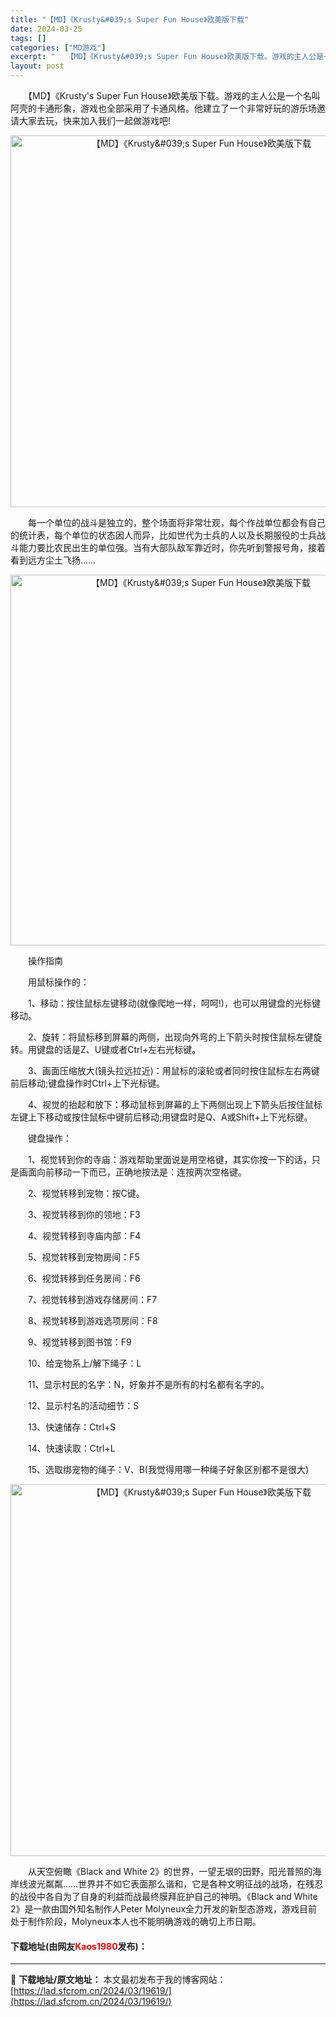 ```yaml
---
title: "【MD】《Krusty&#039;s Super Fun House》欧美版下载"
date: 2024-03-25
tags: []
categories: ["MD游戏"]
excerpt: "　　【MD】《Krusty&#039;s Super Fun House》欧美版下载。游戏的主人公是一个名叫阿壳的卡通形象，游戏也全部采用了卡通风格。他建立了一个非常好玩的游乐场邀请大家去玩，快来加入我们一起做游戏吧! 　　每一个单位的战斗是独立的，整个场面将非常壮观，每个作战单位都会有自己的统计表，&hellip;"
layout: post
---
```


 <p>　　【MD】《Krusty&#39;s Super Fun House》欧美版下载。游戏的主人公是一个名叫阿壳的卡通形象，游戏也全部采用了卡通风格。他建立了一个非常好玩的游乐场邀请大家去玩，快来加入我们一起做游戏吧!</p> <p align="center"><img align="" border="0" src="https://lad.sfcrom.cn/wp-content/uploads/2024/03/20240325_66010c87283d5.png" width="595" alt="【MD】《Krusty&amp;#039;s Super Fun House》欧美版下载" /></p> <p>　　每一个单位的战斗是独立的，整个场面将非常壮观，每个作战单位都会有自己的统计表，每个单位的状态因人而异，比如世代为士兵的人以及长期服役的士兵战斗能力要比农民出生的单位强。当有大部队敌军靠近时，你先听到警报号角，接着看到远方尘土飞扬&hellip;&hellip;</p> <p align="center"><img align="" border="0" src="https://lad.sfcrom.cn/wp-content/uploads/2024/03/20240325_66010c8866cee.png" width="593" alt="【MD】《Krusty&amp;#039;s Super Fun House》欧美版下载" /></p> <p>　　操作指南</p> <p>　　用鼠标操作的：</p> <p>　　1、移动：按住鼠标左键移动(就像爬地一样，呵呵!)，也可以用键盘的光标键移动。</p> <p>　　2、旋转：将鼠标移到屏幕的两侧，出现向外弯的上下箭头时按住鼠标左键旋转。用键盘的话是Z、U键或者Ctrl+左右光标键。</p> <p>　　3、画面压缩放大(镜头拉远拉近)：用鼠标的滚轮或者同时按住鼠标左右两键前后移动;键盘操作时Ctrl+上下光标键。</p> <p>　　4、视觉的抬起和放下：移动鼠标到屏幕的上下两侧出现上下箭头后按住鼠标左键上下移动或按住鼠标中键前后移动;用键盘时是Q、A或Shift+上下光标键。</p> <p>　　键盘操作：</p> <p>　　1、视觉转到你的寺庙：游戏帮助里面说是用空格键，其实你按一下的话，只是画面向前移动一下而已，正确地按法是：连按两次空格键。</p> <p>　　2、视觉转移到宠物：按C键。</p> <p>　　3、视觉转移到你的领地：F3</p> <p>　　4、视觉转移到寺庙内部：F4</p> <p>　　5、视觉转移到宠物房间：F5</p> <p>　　6、视觉转移到任务房间：F6</p> <p>　　7、视觉转移到游戏存储房间：F7</p> <p>　　8、视觉转移到游戏选项房间：F8</p> <p>　　9、视觉转移到图书馆：F9</p> <p>　　10、给宠物系上/解下绳子：L</p> <p>　　11、显示村民的名字：N，好象并不是所有的村名都有名字的。</p> <p>　　12、显示村名的活动细节：S</p> <p>　　13、快速储存：Ctrl+S</p> <p>　　14、快速读取：Ctrl+L</p> <p>　　15、选取绑宠物的绳子：V、B(我觉得用哪一种绳子好象区别都不是很大)</p> <p align="center"><img align="" border="0" src="https://lad.sfcrom.cn/wp-content/uploads/2024/03/20240325_66010c89c0bd7.png" width="595" alt="【MD】《Krusty&amp;#039;s Super Fun House》欧美版下载" /></p> <p>　　从天空俯瞰《Black and White 2》的世界，一望无垠的田野，阳光普照的海岸线波光粼粼&hellip;&hellip;世界并不如它表面那么谐和，它是各种文明征战的战场，在残忍的战役中各自为了自身的利益而战最终膜拜庇护自己的神明。《Black and White 2》是一款由国外知名制作人Peter Molyneux全力开发的新型态游戏，游戏目前处于制作阶段，Molyneux本人也不能明确游戏的确切上市日期。</p> <p><h4>下载地址(由网友<font color="red">Kaos1980</font>发布)：</h4></p> 

---
📖 **下载地址/原文地址：** 本文最初发布于我的博客网站：[https://lad.sfcrom.cn/2024/03/19619/](https://lad.sfcrom.cn/2024/03/19619/)
